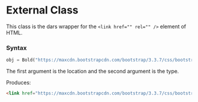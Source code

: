 # External Class

This class is the dars wrapper for the `<link href="" rel="" />` element of HTML.

### Syntax

```python
obj = Bold("https://maxcdn.bootstrapcdn.com/bootstrap/3.3.7/css/bootstrap.min.css", "stylesheet")
```

The first argument is the location and the second argument is the type.

Produces:

```HTML
<link href="https://maxcdn.bootstrapcdn.com/bootstrap/3.3.7/css/bootstrap.min.css" rel="stylesheet" />
```
